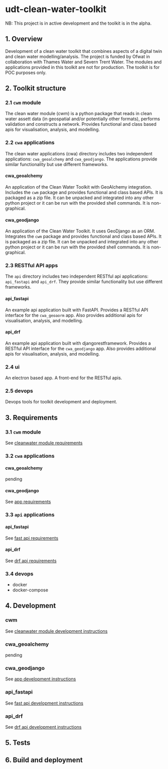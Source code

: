 # udt-clean-water-toolkit

NB: This project is in active development and the toolkit is in the alpha.

## 1. Overview

Development of a clean water toolkit that combines aspects of a digital twin and clean water modelling/analysis. The project is funded by Ofwat in collaboration with Thames Water and Severn Trent Water. The modules and applications provided in this toolkit are not for production. The toolkit is for POC purposes only.

## 2. Toolkit structure

### 2.1 `cwm` module

The clean water module (cwm) is a python package that reads in clean water assett data (in geospatial and/or potentially other formats), performs validation and constructs a network. Provides functional and class based apis for visualisation, analysis, and modelling. 

### 2.2 `cwa` applications

The clean water applications (cwa) directory includes two independent applications: `cwa_geoalchemy` and `cwa_geodjango`. The applications provide similar functionality but use different frameworks.

#### cwa_geoalchemy

An application of the Clean Water Toolkit with GeoAlchemy integration. Includes the `cwm` package and provides functional and class based APIs. It is packaged as a zip file. It can be unpacked and integrated into any other python project or it can be run with the provided shell commands. It is non-graphical. 

#### cwa_geodjango

An application of the Clean Water Toolkit. It uses GeoDjango as an ORM. Integrates the `cwm` package and provides functional and class based APIs. It is packaged as a zip file. It can be unpacked and integrated into any other python project or it can be run with the provided shell commands. It is non-graphical. 

### 2.3 RESTful API apps

The `api` directory includes two independent RESTful api applications: `api_fastapi` and `api_drf`. They provide similar functionality but use different frameworks.

#### api_fastapi

An example api application built with FastAPI. Provides a RESTful API interface for the `cwa_geoaorm` app. Also provides additional apis for visualisation, analysis, and modelling.

#### api_drf

An example api application built with djangorestframework. Provides a RESTful API interface for the `cwa_geodjango` app. Also provides additional apis for visualisation, analysis, and modelling.

### 2.4 ui

An electron based app. A front-end for the RESTful apis.

### 2.5 devops

Devops tools for toolkit development and deployment.


## 3. Requirements

### 3.1 `cwm` module

See [cleanwater module requirements](cwm/README.md#1-requirements)

### 3.2 `cwa` applications

#### cwa_geoalchemy

pending

<!-- See [app requirements](cwa_geoaorm/README.md#1-requirements) -->

#### cwa_geodjango

See [app requirements](cwa/cwa_geodjango/README.md#1-requirements)

### 3.3 `api` applications

#### api_fastapi

See [fast api requirements](api/api_fastapi/README.md#1-requirements)

#### api_drf

See [drf api requirements](api/api_drf/README.md#1-requirements)

### 3.4 devops

- docker
- docker-compose

## 4. Development

### cwm

See [cleanwater module development instructions](cwm/README.md#2-development)

### cwa_geoalchemy

pending

<!-- See [app requirements](cwa_geoaorm/README.md#1-requirements) -->

### cwa_geodjango

See [app development instructions](cwa/cwa_geodjango/README.md#2-development)

### api_fastapi

See [fast api development instructions](api/api_fastapi/README.md#2-development)

### api_drf

See [drf api development instructions](api/drf_fastapi/README.md#2-development)


## 5. Tests


## 6. Build and deployment


